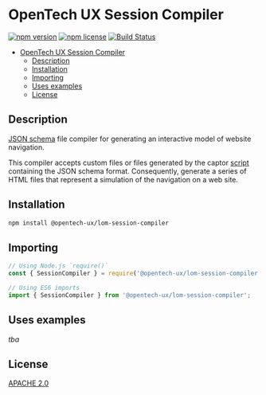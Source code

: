 # OpenTech UX Session Compiler

[![npm version](https://badgen.net/npm/v/@opentech-ux/lom-session-compiler)](https://www.npmjs.com/package/@opentech-ux/lom-session-compiler)
[![npm license](https://badgen.net/npm/license/@opentech-ux/lom-session-compiler)](https://www.npmjs.com/package/@opentech-ux/lom-session-compiler)
[![Build Status](https://img.shields.io/endpoint.svg?url=https%3A%2F%2Factions-badge.atrox.dev%2Fopentech-ux%2Flom-session-compiler%2Fbadge%3Fref%3Dmaster&style=flat)](https://actions-badge.atrox.dev/opentech-ux/lom-session-compiler/goto?ref=master)

-  [OpenTech UX Session Compiler](#opentech-ux-session-compiler)
   -  [Description](#description)
   -  [Installation](#installation)
   -  [Importing](#importing)
   -  [Uses examples](#uses-examples)
   -  [License](#license)

## Description

[JSON schema](https://opentech-ux.github.io/lom-format/) file compiler for generating an interactive
model of website navigation.

This compiler accepts custom files or files generated by the captor
[script](https://github.com/opentech-ux/lom-captor) containing the JSON schema format. Consequently,
generate a series of HTML files that represent a simulation of the navigation on a web site.

## Installation

```bash
npm install @opentech-ux/lom-session-compiler
```

## Importing

```js
// Using Node.js `require()`
const { SessionCompiler } = require('@opentech-ux/lom-session-compiler');

// Using ES6 imports
import { SessionCompiler } from '@opentech-ux/lom-session-compiler';
```

## Uses examples

_tba_

## License

[APACHE 2.0](LICENSE.md)
